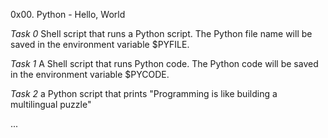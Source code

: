 0x00. Python - Hello, World

_Task 0_
Shell script that runs a Python script.
The Python file name will be saved in the environment variable $PYFILE.

_Task 1_
A Shell script that runs Python code.
The Python code will be saved in the environment variable $PYCODE.

_Task 2_
a Python script that prints "Programming is like building a multilingual puzzle"

...
